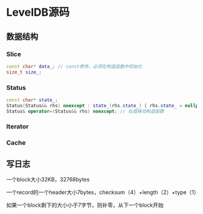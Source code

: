 # LevelDB源码

## 数据结构

### Slice

```cpp
const char* data_; // const修饰，必须在构造函数中初始化
size_t size_;
```

### Status

``` cpp
const char* state_;
Status(Status&& rhs) noexcept : state_(rhs.state_) { rhs.state_ = nullptr; } // 右值构造函数
Status& operator=(Status&& rhs) noexcept; // 右值移动构造函数
```

### Iterator

### Cache

## 写日志

一个block大小32KB，32768bytes

一个record的一个header大小7bytes，checksum（4）+length（2）+type（1）

如果一个block剩下的大小小于7字节，则补零，从下一个block开始